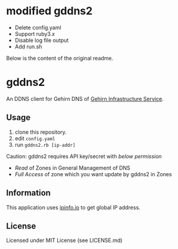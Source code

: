 # modified gddns2
- Delete config.yaml
- Support ruby3.x
- Disable log file output
- Add run.sh

Below is the content of the original readme.

# gddns2

An DDNS client for Gehirn DNS of [Gehirn Infrastructure Service](https://www.gehirn.jp/).

## Usage

1. clone this repository.
2. edit `config.yaml`
3. run `gddns2.rb [ip-addr]`

Caution: gddns2 requires API key/secret with *below permission*

- *Read* of Zones in General Management of DNS
- *Full Access* of zone which you want update by gddns2 in Zones

## Information

This application uses [ipinfo.io](http://ipinfo.io) to get global IP address.


## License

Licensed under MIT License (see LICENSE.md)
